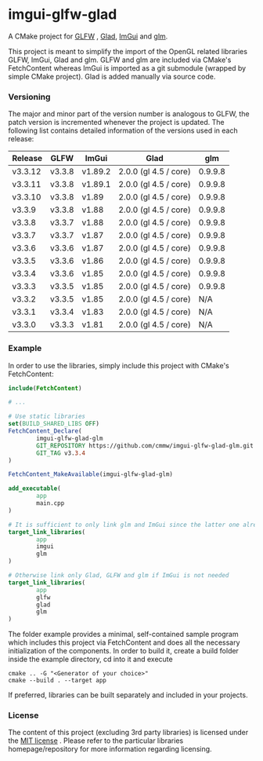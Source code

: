 # imgui-glfw-glad

A CMake project for [GLFW](https://github.com/glfw/glfw)
, [Glad](https://gen.glad.sh/), [ImGui](https://github.com/ocornut/imgui) and
[glm](https://github.com/g-truc/glm).

This project is meant to simplify the import of the OpenGL related libraries
GLFW, ImGui, Glad and glm. GLFW and glm are included via CMake's FetchContent
whereas ImGui is imported as a git submodule (wrapped by simple CMake project).
Glad is added manually via source code.

### Versioning

The major and minor part of the version number is analogous to GLFW, the patch
version is incremented whenever the project is updated. The following list
contains detailed information of the versions used in each release:

| Release | GLFW   | ImGui   | Glad                  | glm     |
|---------|--------|---------|-----------------------|---------|
| v3.3.12 | v3.3.8 | v1.89.2 | 2.0.0 (gl 4.5 / core) | 0.9.9.8 |
| v3.3.11 | v3.3.8 | v1.89.1 | 2.0.0 (gl 4.5 / core) | 0.9.9.8 |
| v3.3.10 | v3.3.8 | v1.89   | 2.0.0 (gl 4.5 / core) | 0.9.9.8 |
| v3.3.9  | v3.3.8 | v1.88   | 2.0.0 (gl 4.5 / core) | 0.9.9.8 |
| v3.3.8  | v3.3.7 | v1.88   | 2.0.0 (gl 4.5 / core) | 0.9.9.8 |
| v3.3.7  | v3.3.7 | v1.87   | 2.0.0 (gl 4.5 / core) | 0.9.9.8 |
| v3.3.6  | v3.3.6 | v1.87   | 2.0.0 (gl 4.5 / core) | 0.9.9.8 |
| v3.3.5  | v3.3.6 | v1.86   | 2.0.0 (gl 4.5 / core) | 0.9.9.8 |
| v3.3.4  | v3.3.6 | v1.85   | 2.0.0 (gl 4.5 / core) | 0.9.9.8 |
| v3.3.3  | v3.3.5 | v1.85   | 2.0.0 (gl 4.5 / core) | 0.9.9.8 |
| v3.3.2  | v3.3.5 | v1.85   | 2.0.0 (gl 4.5 / core) | N/A     |
| v3.3.1  | v3.3.4 | v1.83   | 2.0.0 (gl 4.5 / core) | N/A     |
| v3.3.0  | v3.3.3 | v1.81   | 2.0.0 (gl 4.5 / core) | N/A     |

### Example

In order to use the libraries, simply include this project with CMake's
FetchContent:

```cmake
include(FetchContent)

# ...

# Use static libraries
set(BUILD_SHARED_LIBS OFF)
FetchContent_Declare(
        imgui-glfw-glad-glm
        GIT_REPOSITORY https://github.com/cmmw/imgui-glfw-glad-glm.git
        GIT_TAG v3.3.4
)

FetchContent_MakeAvailable(imgui-glfw-glad-glm)

add_executable(
        app
        main.cpp
)

# It is sufficient to only link glm and ImGui since the latter one already contains Glad and GLFW
target_link_libraries(
        app
        imgui
        glm
)

# Otherwise link only Glad, GLFW and glm if ImGui is not needed
target_link_libraries(
        app
        glfw
        glad
        glm
)

```

The folder example provides a minimal, self-contained sample program which
includes this project via FetchContent and does all the necessary initialization
of the components. In order to build it, create a build folder inside the
example directory, cd into it and execute

```shell
cmake .. -G "<Generator of your choice>"
cmake --build . --target app
```

If preferred, libraries can be built separately and included in your projects.

### License

The content of this project (excluding 3rd party libraries) is licensed under
the [MIT license](https://github.com/cmmw/imgui-glfw-glad/blob/master/LICENSE.md)
. Please refer to the particular libraries homepage/repository for more
information regarding licensing.
